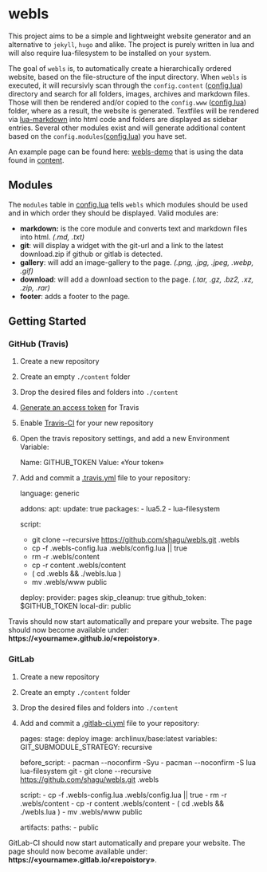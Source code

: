 # webls
This project aims to be a simple and lightweight website generator and an alternative to `jekyll`, `hugo` and alike. The project is purely written in lua and will also require lua-filesystem to be installed on your system.

The goal of `webls` is, to automatically create a hierarchically ordered website, based on the file-structure of the input directory. When `webls` is executed, it will recursivly scan through the `config.content` ([config.lua](./config.lua)) directory and search for all folders, images, archives and markdown files. Those will then be rendered and/or copied to the `config.www` ([config.lua](./config.lua)) folder, where as a result, the website is generated.
Textfiles will be rendered via [lua-markdown](https://github.com/mpeterv/markdown.git) into html code and folders are displayed as sidebar entries. Several other modules exist and will generate additional content based on the `config.modules`([config.lua](config.lua)) you have set.

An example page can be found here: [webls-demo](https://shagu.github.io/webls) that is using the data found in [content](./content).

## Modules
The `modules` table in [config.lua](config.lua) tells `webls` which modules should be used and in which order they should be displayed. Valid modules are:

- **markdown:** is the core module and converts text and markdown files into html. *(.md, .txt)*
- **git**: will display a widget with the git-url and a link to the latest download.zip if github or gitlab is detected.
- **gallery**: will add an image-gallery to the page. *(.png, .jpg, .jpeg, .webp, .gif)*
- **download**: will add a download section to the page. *(.tar, .gz, .bz2, .xz, .zip, .rar)*
- **footer**: adds a footer to the page.

## Getting Started
### GitHub (Travis)
1. Create a new repository
2. Create an empty `./content` folder
3. Drop the desired files and folders into `./content`
4. [Generate an access token](https://help.github.com/en/github/authenticating-to-github/creating-a-personal-access-token-for-the-command-line) for Travis
5. Enable [Travis-CI](https://travis-ci.org) for your new repository
6. Open the travis repository settings, and add a new Environment Variable:

    Name: GITHUB_TOKEN
    Value: «Your token»

7. Add and commit a [.travis.yml](./.travis.yml) file to your repository:

    language: generic

    addons:
      apt:
        update: true
        packages:
          - lua5.2
          - lua-filesystem

    script:
      - git clone --recursive https://github.com/shagu/webls.git .webls
      - cp -f .webls-config.lua .webls/config.lua || true
      - rm -r .webls/content
      - cp -r content .webls/content
      - ( cd .webls && ./webls.lua )
      - mv .webls/www public

    deploy:
      provider: pages
      skip_cleanup: true
      github_token: $GITHUB_TOKEN
      local-dir: public

Travis should now start automatically and prepare your website. The page should now become available under: **https://«yourname».github.io/«repoistory»**.

### GitLab
1. Create a new repository
2. Create an empty `./content` folder
3. Drop the desired files and folders into `./content`
4. Add and commit a [.gitlab-ci.yml](./.gitlab-ci.yml) file to your repository:

    pages:
      stage: deploy
      image: archlinux/base:latest
      variables:
        GIT_SUBMODULE_STRATEGY: recursive

      before_script:
        - pacman --noconfirm -Syu
        - pacman --noconfirm -S lua lua-filesystem git
        - git clone --recursive https://github.com/shagu/webls.git .webls

      script:
        - cp -f .webls-config.lua .webls/config.lua || true
        - rm -r .webls/content
        - cp -r content .webls/content
        - ( cd .webls && ./webls.lua )
        - mv .webls/www public

      artifacts:
        paths:
        - public

GitLab-CI should now start automatically and prepare your website. The page should now become available under: **https://«yourname».gitlab.io/«repoistory»**.
